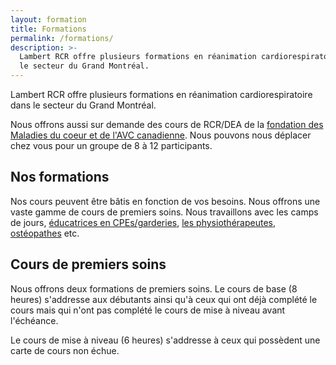 ```yaml
---
layout: formation
title: Formations
permalink: /formations/
description: >-
  Lambert RCR offre plusieurs formations en réanimation cardiorespiratoire dans
  le secteur du Grand Montréal.
---
```

Lambert RCR offre plusieurs formations en réanimation cardiorespiratoire dans le secteur du Grand Montréal.

Nous offrons aussi sur demande des cours de RCR/DEA de la [fondation des Maladies du coeur et de l'AVC canadienne](http://www.coeuretavc.ca/avc). Nous pouvons nous déplacer chez vous pour un groupe de 8 à 12 participants.

## Nos formations

Nos cours peuvent être bâtis en fonction de vos besoins. Nous offrons une vaste gamme de cours de premiers soins. Nous travaillons avec les camps de jours, [éducatrices en CPEs/garderies](https://lambertrcr.com/formations/premiers-soins-milieux-de-garde-cours-de-base), [les physiothérapeutes](https://lambertrcr.com/formation/cpr-rcr-dea-professionnel-de-la-sant%C3%A9), [ostéopathes](https://lambertrcr.com/formation/cpr-rcr-dea-grand-public) etc.

## Cours de premiers soins

Nous offrons deux formations de premiers soins. Le cours de base (8 heures) s'addresse aux débutants ainsi qu'à ceux qui ont déjà complété le cours mais qui n'ont pas complété le cours de mise à niveau avant l'échéance.

Le cours de mise à niveau (6 heures) s'addresse à ceux qui possèdent une carte de cours non échue.
